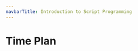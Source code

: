 ```yaml
---
navbarTitle: Introduction to Script Programming
---
```


# Time Plan
<TimePlan
	:startDate='new Date(2019, 9, 21)'
	:columns='[
		{key: "t", name: "Lecture", color: "orange"},
		{key: "e", name: "Exercise", color: "aqua"},
		{key: "l", name: "Lab", color: "yellow"},
		{key: "g", name: "Lab session", color: "pink"},
		{key: "i", name: "Important", color: "red"},
	]'
	:rows='[
		// 43
		{},
		{},
		{},
		{},
		{},
		{},
		{},
		// 44
		{},
		{},
		{},
		{},
		{},
		{},
		{},
		// 45
		{},
		{},
		{},
		{},
		{},
		{i: "Inspera exam registration opens"},
		{},
		// 46
		{},
		{},
		{},
		{},
		{},
		{},
		{},
		// 47
		{},
		{},
		{},
		{},
		{},
		{},
		{},
		// 48
		{},
		{},
		{},
		{},
		{},
		{},
		{i: "Inspera exam registration closes"},
		// 49
		{},
		{},
		{},
		{},
		{},
		{},
		{},
		// 50
		{},
		{},
		{i: "Inspera exam"},
		{},
		{},
		{},
		{},
	]'
/>
